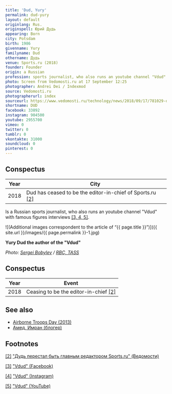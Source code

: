 ```yaml
---
title: 'Dud, Yury'
permalink: dud-yury
layout: default
originlang: Rus.
originspell: Юрий Дудь
appearing: Born
city: Potsdam
birth: 1986
givenname: Yury
familyname: Dud
othername: Дудь
venue: Sports.ru (2018)
founder: Founder
origin: a Russian
profession: sports journalist, who also runs an youtube channel "Vdud"
photo: Screen from Vedomosti.ru at 17 September 12:25
photographer: Andrei Dei / Indexmod
source: Vedomosti.ru
photographerurl: index
sourceurl: https://www.vedomosti.ru/technology/news/2018/09/17/781029-dud
shortname: DUD
facebook: 33892
instagram: 904500
youtube: 2955700
vimeo: 0
twitter: 0
tumblr: 0
vkontakte: 31000
soundcloud: 0
pinterest: 0
---
```


## Сonspectus

|Year|City|
|-|-|
|2018|Dud has ceased to be the editor-in-chief of Sports.ru <span id="a2">[\[2\]](#f2)</span>|

Is a Russian sports journalist, who also runs an youtube channel "Vdud" with famous figures interviews <span id="a3">[\[3, 4, 5\]](#f3)</span>.

![(Additional images correspondent to the article of “{{ page.title }}”)]({{ site.url }}/images/{{ page.permalink }}-1.jpg)

**Yury Dud the author of the "Vdud"**

*Photo: [Sergei Bobylev](indexmod) / [RBC, TASS](https://www.rbc.ru/rbcfreenews/5a02bdbf9a79479d04ef7a63)*

## Сonspectus

|Year|Event|
|-|-|
|2018|Ceasing to be the editor-in-chief <span id="a2">[\[2\]](#f2)</span>|

## See also

+ [Airborne Troops Day (2013)](airborne-troops-day-2013)
+ [Амед, Имран (блогер)](amed-imran)

## Footnotes

[[2]](#a2) <span id="f2"></span> ["Дудь перестал быть главным редактором Sports.ru" (Ведомости)](https://www.vedomosti.ru/technology/news/2018/09/17/781029-dud)

[[3]](#a3) <span id="f3"></span> ["Vdud" (Facebook)](https://www.facebook.com/vdud.tv/)

[[4]](#a4) <span id="f4"></span> ["Vdud" (Instagram)](https://www.instagram.com/yurydud/?hl=en)

[[5]](#a5) <span id="f5"></span> ["Vdud" (YouTube)](https://www.youtube.com/channel/UCMCgOm8GZkHp8zJ6l7_hIuA/about)
